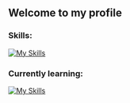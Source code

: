 ## Welcome to my profile

### Skills:
[![My Skills](https://skillicons.dev/icons?i=js,html,css,react,python,bash,linux,git)](https://skillicons.dev)

### Currently learning:
[![My Skills](https://skillicons.dev/icons?i=c,go,nextjs,tailwind,typescript)](https://skillicons.dev)
